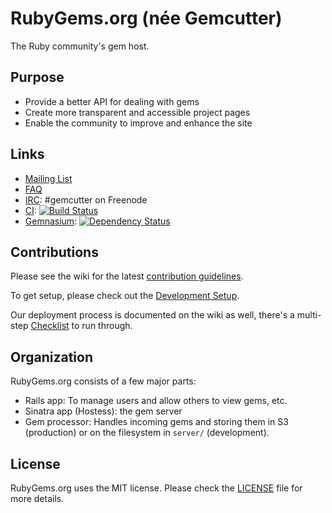 # RubyGems.org (née Gemcutter)
The Ruby community's gem host.

## Purpose

* Provide a better API for dealing with gems
* Create more transparent and accessible project pages
* Enable the community to improve and enhance the site

## Links

* [Mailing List][]
* [FAQ][]
* [IRC][]: #gemcutter on Freenode
* [CI][]: [![Build Status](https://secure.travis-ci.org/rubygems/rubygems.org.png?branch=master)][ci]
* [Gemnasium][]: [![Dependency Status](https://gemnasium.com/rubygems/rubygems.org.png)][gemnasium]

[mailing list]: http://groups.google.com/group/gemcutter
[faq]: http://help.rubygems.org/kb/gemcutter/faq
[irc]: http://webchat.freenode.net/?channels=gemcutter
[ci]: http://travis-ci.org/#!/rubygems/rubygems.org
[gemnasium]: https://gemnasium.com/rubygems/rubygems.org

## Contributions

Please see the wiki for the latest [contribution guidelines][].

[contribution guidelines]: http://wiki.github.com/rubygems/rubygems.org/contribution-guidelines

To get setup, please check out the [Development Setup][].

[development setup]: https://github.com/rubygems/rubygems.org/wiki/Development-Setup

Our deployment process is documented on the wiki as well, there's a multi-step
[Checklist][] to run through.

[checklist]: https://github.com/rubygems/rubygems.org/wiki/Deployment

## Organization

RubyGems.org consists of a few major parts:

* Rails app: To manage users and allow others to view gems, etc.
* Sinatra app (Hostess): the gem server
* Gem processor: Handles incoming gems and storing them in S3 (production) or
  on the filesystem in `server/` (development).

## License

RubyGems.org uses the MIT license. Please check the [LICENSE][] file for more details.

[license]: https://github.com/rubygems/rubygems.org/blob/master/MIT-LICENSE
